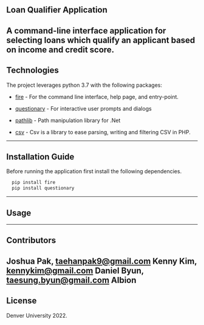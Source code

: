 ## Loan Qualifier Application

A command-line interface application for selecting loans which qualify an applicant based on income and credit score.
---

## Technologies

The project leverages python 3.7 with the following packages:

* [fire](https://github.com/google/python-fire) - For the command line interface, help page, and entry-point.

* [questionary](https://github.com/tmbo/questionary) - For interactive user prompts and dialogs

* [pathlib](https://github.com/nemec/pathlib) - Path manipulation library for .Net

* [csv](https://github.com/thephpleague/csv) - Csv is a library to ease parsing, writing and filtering CSV in PHP.
---

## Installation Guide

Before running the application first install the following dependencies.

```python
  pip install fire
  pip install questionary
```

---

## Usage



---

## Contributors
Joshua Pak, taehanpak9@gmail.com
Kenny Kim, kennykim@gmail.com
Daniel Byun, taesung.byun@gmail.com
Albion 
---

## License

Denver University 2022.